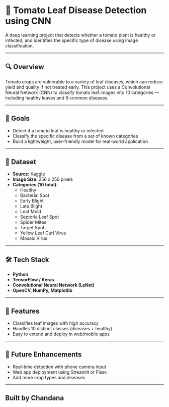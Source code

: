# 🍅 Tomato Leaf Disease Detection using CNN

A deep learning project that detects whether a tomato plant is healthy or infected, and identifies the specific type of disease using image classification.

---

## 🔍 Overview

Tomato crops are vulnerable to a variety of leaf diseases, which can reduce yield and quality if not treated early. This project uses a Convolutional Neural Network (CNN) to classify tomato leaf images into 10 categories — including healthy leaves and 9 common diseases.

---

## 🎯 Goals

- Detect if a tomato leaf is healthy or infected
- Classify the specific disease from a set of known categories
- Build a lightweight, user-friendly model for real-world application

---

## 📁 Dataset

- **Source**: Kaggle
- **Image Size**: 256 x 256 pixels
- **Categories (10 total)**:
  - Healthy
  - Bacterial Spot
  - Early Blight
  - Late Blight
  - Leaf Mold
  - Septoria Leaf Spot
  - Spider Mites
  - Target Spot
  - Yellow Leaf Curl Virus
  - Mosaic Virus

---

## 🛠️ Tech Stack

- **Python**
- **TensorFlow / Keras**
- **Convolutional Neural Network (LeNet)**
- **OpenCV, NumPy, Matplotlib**

---

## 🚀 Features

- Classifies leaf images with high accuracy
- Handles 10 distinct classes (diseases + healthy)
- Easy to extend and deploy in web/mobile apps

---

## 🧠 Future Enhancements

- Real-time detection with phone camera input
- Web app deployment using Streamlit or Flask
- Add more crop types and diseases

---
Built by Chandana 
---

